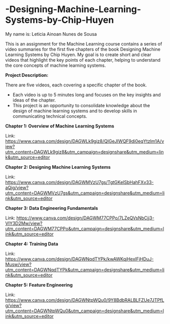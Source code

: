 # -Designing-Machine-Learning-Systems-by-Chip-Huyen

My name is: Leticia Ainoan Nunes de Sousa

This is an assignment for the Machine Learning course
contains a series of video summaries for the first five chapters of the book Designing Machine Learning Systems by Chip Huyen. My goal is to create short and clear videos that highlight the key points of each chapter, helping to understand the core concepts of machine learning systems.

**Project Description:**

There are five videos, each covering a specific chapter of the book.
- Each video is up to 5 minutes long and focuses on the key insights and ideas of the chapter.
- This project is an opportunity to consolidate knowledge about the design of machine learning systems and to develop skills in communicating technical concepts.

**Chapter 1: Overview of Machine Learning Systems**

Link: https://www.canva.com/design/DAGWLk9giz8/QIGeJIWQF9di0eqYtzlm1A/view?utm_content=DAGWLk9giz8&utm_campaign=designshare&utm_medium=link&utm_source=editor


**Chapter 2: Designing Machine Learning Systems**

Link: https://www.canva.com/design/DAGWMVzU7gs/TgtGKelSbHahFXv33-aQjg/view?utm_content=DAGWMVzU7gs&utm_campaign=designshare&utm_medium=link&utm_source=editor

**Chapter 3: Data Engineering Fundamentals**

Link: https://www.canva.com/design/DAGWM77CPPo/7LZeQVsNbCjj3-VIY3D2Mw/view?utm_content=DAGWM77CPPo&utm_campaign=designshare&utm_medium=link&utm_source=editor

**Chapter 4: Training Data**

Link: https://www.canva.com/design/DAGWNqdTYPk/kwAWKqjHexlFjHDuJ-Musw/view?utm_content=DAGWNqdTYPk&utm_campaign=designshare&utm_medium=link&utm_source=editor

**Chapter 5: Feature Engineering**

Link: https://www.canva.com/design/DAGWNtpWQu0/9Y8BdbRALBLFZUe7JTPfLg/view?utm_content=DAGWNtpWQu0&utm_campaign=designshare&utm_medium=link&utm_source=editor
